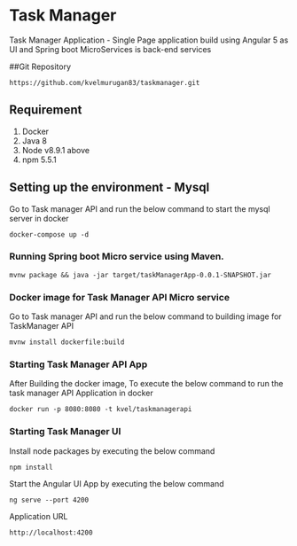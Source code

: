 
# Task Manager
Task Manager Application - Single Page application build using Angular 5 as UI and Spring boot MicroServices is back-end services

##Git Repository
```
https://github.com/kvelmurugan83/taskmanager.git
```

## Requirement
1. Docker
2. Java 8
3. Node v8.9.1 above
4. npm 5.5.1 

## Setting up the environment - Mysql 
Go to Task manager API and run the below command to start the mysql server in docker

```
docker-compose up -d
```

### Running Spring boot Micro service using Maven.
```
mvnw package && java -jar target/taskManagerApp-0.0.1-SNAPSHOT.jar
```

### Docker image for Task Manager API Micro service
Go to Task manager API and run the below command to building image for TaskManager API

```
mvnw install dockerfile:build
```

### Starting Task Manager API App
After Building the docker image, To execute the below command to run the task manager API Application in docker 

```
docker run -p 8080:8080 -t kvel/taskmanagerapi
```

### Starting Task Manager UI

Install node packages by executing the below command

```
npm install
```

Start the Angular UI App by executing the below command

```
ng serve --port 4200
```

Application URL 

```
http://localhost:4200
```
